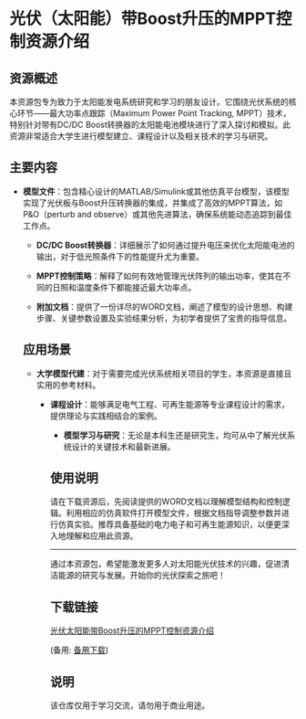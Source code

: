 # 光伏（太阳能）带Boost升压的MPPT控制资源介绍

## 资源概述

本资源包专为致力于太阳能发电系统研究和学习的朋友设计。它围绕光伏系统的核心环节——最大功率点跟踪（Maximum Power Point Tracking, MPPT）技术，特别针对带有DC/DC Boost转换器的太阳能电池模块进行了深入探讨和模拟。此资源非常适合大学生进行模型建立、课程设计以及相关技术的学习与研究。

## 主要内容

- **模型文件**：包含精心设计的MATLAB/Simulink或其他仿真平台模型，该模型实现了光伏板与Boost升压转换器的集成，并集成了高效的MPPT算法，如P&O（perturb and observe）或其他先进算法，确保系统能动态追踪到最佳工作点。

  - **DC/DC Boost转换器**：详细展示了如何通过提升电压来优化太阳能电池的输出，对于低光照条件下的性能提升尤为重要。

  - **MPPT控制策略**：解释了如何有效地管理光伏阵列的输出功率，使其在不同的日照和温度条件下都能接近最大功率点。

  - **附加文档**：提供了一份详尽的WORD文档，阐述了模型的设计思想、构建步骤、关键参数设置及实验结果分析，为初学者提供了宝贵的指导信息。

  ## 应用场景

  - **大学模型代建**：对于需要完成光伏系统相关项目的学生，本资源是直接且实用的参考材料。

    - **课程设计**：能够满足电气工程、可再生能源等专业课程设计的需求，提供理论与实践相结合的案例。

      - **模型学习与研究**：无论是本科生还是研究生，均可从中了解光伏系统设计的关键技术和最新进展。

      ## 使用说明

      请在下载资源后，先阅读提供的WORD文档以理解模型结构和控制逻辑。利用相应的仿真软件打开模型文件，根据文档指导调整参数并进行仿真实验。推荐具备基础的电力电子和可再生能源知识，以便更深入地理解和应用此资源。

      ---

      通过本资源包，希望能激发更多人对太阳能光伏技术的兴趣，促进清洁能源的研究与发展。开始你的光伏探索之旅吧！

      ## 下载链接
      [光伏太阳能带Boost升压的MPPT控制资源介绍](https://pan.quark.cn/s/7de0a1532080) 

      (备用: [备用下载](https://pan.baidu.com/s/1SnJvv8A01CkL700OmoeUwA?pwd=1234))

      ## 说明

      该仓库仅用于学习交流，请勿用于商业用途。
